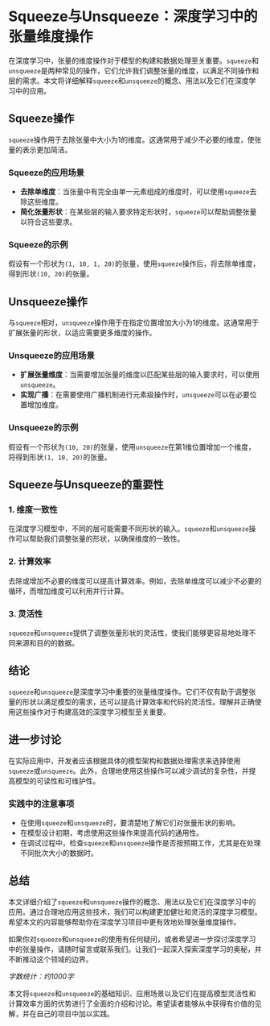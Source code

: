 # Squeeze与Unsqueeze：深度学习中的张量维度操作

在深度学习中，张量的维度操作对于模型的构建和数据处理至关重要。`squeeze`和`unsqueeze`是两种常见的操作，它们允许我们调整张量的维度，以满足不同操作和层的需求。本文将详细解释`squeeze`和`unsqueeze`的概念、用法以及它们在深度学习中的应用。

## Squeeze操作

`squeeze`操作用于去除张量中大小为1的维度。这通常用于减少不必要的维度，使张量的表示更加简洁。

### Squeeze的应用场景

- **去除单维度**：当张量中有完全由单一元素组成的维度时，可以使用`squeeze`去除这些维度。
- **简化张量形状**：在某些层的输入要求特定形状时，`squeeze`可以帮助调整张量以符合这些要求。

### Squeeze的示例

假设有一个形状为`(1, 10, 1, 20)`的张量，使用`squeeze`操作后，将去除单维度，得到形状`(10, 20)`的张量。

## Unsqueeze操作

与`squeeze`相对，`unsqueeze`操作用于在指定位置增加大小为1的维度。这通常用于扩展张量的形状，以适应需要更多维度的操作。

### Unsqueeze的应用场景

- **扩展张量维度**：当需要增加张量的维度以匹配某些层的输入要求时，可以使用`unsqueeze`。
- **实现广播**：在需要使用广播机制进行元素级操作时，`unsqueeze`可以在必要位置增加维度。

### Unsqueeze的示例

假设有一个形状为`(10, 20)`的张量，使用`unsqueeze`在第1维位置增加一个维度，将得到形状`(1, 10, 20)`的张量。

## Squeeze与Unsqueeze的重要性

### 1. 维度一致性

在深度学习模型中，不同的层可能需要不同形状的输入。`squeeze`和`unsqueeze`操作可以帮助我们调整张量的形状，以确保维度的一致性。

### 2. 计算效率

去除或增加不必要的维度可以提高计算效率。例如，去除单维度可以减少不必要的循环，而增加维度可以利用并行计算。

### 3. 灵活性

`squeeze`和`unsqueeze`提供了调整张量形状的灵活性，使我们能够更容易地处理不同来源和目的的数据。

## 结论

`squeeze`和`unsqueeze`是深度学习中重要的张量维度操作。它们不仅有助于调整张量的形状以满足模型的需求，还可以提高计算效率和代码的灵活性。理解并正确使用这些操作对于构建高效的深度学习模型至关重要。

## 进一步讨论

在实际应用中，开发者应该根据具体的模型架构和数据处理需求来选择使用`squeeze`或`unsqueeze`。此外，合理地使用这些操作可以减少调试的复杂性，并提高模型的可读性和可维护性。

### 实践中的注意事项

- 在使用`squeeze`和`unsqueeze`时，要清楚地了解它们对张量形状的影响。
- 在模型设计初期，考虑使用这些操作来提高代码的通用性。
- 在调试过程中，检查`squeeze`和`unsqueeze`操作是否按预期工作，尤其是在处理不同批次大小的数据时。

## 总结

本文详细介绍了`squeeze`和`unsqueeze`操作的概念、用法以及它们在深度学习中的应用。通过合理地应用这些技术，我们可以构建更加健壮和灵活的深度学习模型。希望本文的内容能够帮助你在深度学习项目中更有效地处理张量维度操作。

如果你对`squeeze`和`unsqueeze`的使用有任何疑问，或者希望进一步探讨深度学习中的张量操作，请随时留言或联系我们。让我们一起深入探索深度学习的奥秘，并不断推动这个领域的边界。

*字数统计：约1000字*

本文将`squeeze`和`unsqueeze`的基础知识、应用场景以及它们在提高模型灵活性和计算效率方面的优势进行了全面的介绍和讨论。希望读者能够从中获得有价值的见解，并在自己的项目中加以实践。